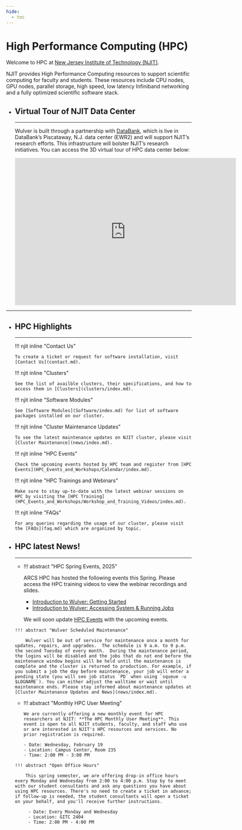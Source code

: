 ```yaml
---
hide:
  - toc
---
```


# High Performance Computing (HPC)

Welcome to HPC at [New Jersey Institute of Technology (NJIT)](https://www.njit.edu).

NJIT provides High Performance Computing resources to support scientific computing for faculty and students. These resources include CPU nodes, GPU nodes, parallel storage, high speed, low latency Infiniband networking and a fully optimized scientific software stack.

<div class="grid cards" markdown>


-   ## Virtual Tour of NJIT Data Center

    ---

    Wulver is built through a partnership with [DataBank](https://www.databank.com/), which is live in DataBank’s Piscataway, N.J. data center (EWR2) and will support NJIT’s research efforts. This infrastructure will bolster NJIT’s research initiatives. You can access the 3D virtual tour of HPC data center below:

    <iframe width='600' height='400' src='https://my.matterport.com/show/?m=KgYz67s8YoM' frameborder='0' allowfullscreen allow='xr-spatial-tracking'></iframe>
</div>

---

<div class="grid cards" markdown>

-   ## HPC Highlights

    ---

    !!! njit inline "Contact Us"

        To create a ticket or request for software installation, visit [Contact Us](contact.md).

    !!! njit inline "Clusters"

        See the list of availble clusters, their specifications, and how to access them in [Clusters](clusters/index.md).

    !!! njit inline "Software Modules"

        See [Software Modules](Software/index.md) for list of software packages installed on our cluster.

    !!! njit inline "Cluster Maintenance Updates"
        
        To see the latest maintenance updates on NJIT cluster, please visit [Cluster Maintenance](news/index.md).

    !!! njit inline "HPC Events"
        
        Check the upcoming events hosted by HPC team and register from [HPC Events](HPC_Events_and_Workshops/Calendar/index.md).

    !!! njit inline "HPC Trainings and Webinars"
        
        Make sure to stay up-to-date with the latest webinar sessions on HPC by visiting the [HPC Training](HPC_Events_and_Workshops/Workshop_and_Training_Videos/index.md).

    !!! njit inline "FAQs"
        
        For any queries regarding the usage of our cluster, please visit the [FAQs](faq.md) which are organized by topic.
</div>

<div class="grid cards" markdown>

-   ## HPC latest News!

    ---
    
    <div class="grid cards" markdown>

    -    !!! abstract "HPC Spring Events, 2025"
    
            ARCS HPC has hosted the following events this Spring. Please access the HPC training videos to view the webinar recordings and slides.
        
            * [Introduction to Wulver: Getting Started](HPC_Events_and_Workshops/Workshop_and_Training_Videos/index.md#introduction-to-wulver-getting-started)
            * [Introduction to Wulver: Accessing System & Running Jobs](HPC_Events_and_Workshops/Workshop_and_Training_Videos/index.md#introduction-to-wulver-accessing-system-running-jobs)
    
            We will soon update [HPC Events](HPC_Events_and_Workshops/Calendar/index.md) with the upcoming events.
    
        !!! abstract "Wulver Scheduled Maintenance"
            
            Wulver will be out of service for maintenance once a month for updates, repairs, and upgrades.  The schedule is 9 a.m. to 9 p.m. the second Tuesday of every month.  During the maintenance period, the logins will be disabled and the jobs that do not end before the maintenance window begins will be held until the maintenance is complete and the cluster is returned to production. For example, if you submit a job the day before maintenance, your job will enter a pending state (you will see job status `PD` when using `squeue -u $LOGNAME`). You can either adjust the walltime or wait until maintenance ends. Please stay informed about maintenance updates at [Cluster Maintenance Updates and News](news/index.md).

    
    

    -    !!! abstract "Monthly HPC User Meeting"
     
             We are currently offering a new monthly event for HPC researchers at NJIT: **The HPC Monthly User Meeting**. This event is open to all NJIT students, faculty, and staff who use or are interested in NJIT's HPC resources and services. No prior registration is required.
                
             - Date: Wednesday, February 19
             - Location: Campus Center, Room 235
             - Time: 2:00 PM - 3:00 PM
    
        !!! abstract "Open Office Hours"
            
            This spring semester, we are offering drop-in office hours every Monday and Wednesday from 2:00 to 4:00 p.m. Stop by to meet with our student consultants and ask any questions you have about using HPC resources. There's no need to create a ticket in advance; if follow-up is needed, the student consultants will open a ticket on your behalf, and you'll receive further instructions. 

             - Date: Every Monday and Wednesday
             - Location: GITC 2404
             - Time: 2:00 PM - 4:00 PM

    </div>
</div>
